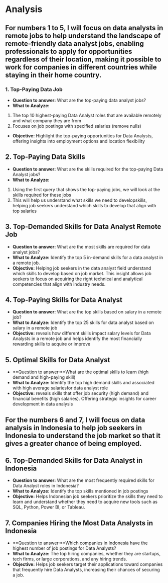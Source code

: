 # Analysis
## For numbers 1 to 5, I will focus on data analysts in remote jobs to help understand the landscape of remote-friendly data analyst jobs, enabling professionals to apply for opportunities regardless of their location, making it possible to work for companies in different countries while staying in their home country.<br /> 
### 1. Top-Paying Data Job
- **Question to answer:** What are the top-paying data analyst jobs?<br /> 
- **What to Analyze:** <br /> 
1. The top 10 highest-paying Data Analyst roles that are available remotely
and what company they are from<br /> 
2. Focuses on job postings with specified salaries (remove nulls)<br /> 
- **Objective:** Highlight the top-paying opportunities for Data Analysts, offering insights into employment options and location flexibility <br /> 

## 2. Top-Paying Data Skills
- **Question to answer:** What are the skills required for the top-paying Data Analyst jobs?
- **What to Analyze:** <br />
 1. Using the first query that shows the top-paying jobs, we will look at the skills required for these jobs
 2. This will help us understand what skills we need to developskills, helping job seekers understand which skills to develop that align with top salaries <br /> 

## 3. Top-Demanded Skills for Data Analyst Remote Job
- **Question to answer:** What are the most skills are required for data analyst jobs?
- **What to Analyze:** Identify the top 5 in-demand skills for a data analyst in a remote job.
- **Objective:** Helping job seekers in the data analyst field understand which skills to develop based on job market. This insight allows job seekers to focus on acquiring the right technical and analytical competencies that align with industry needs.  <br /> 

## 4. Top-Paying Skills for Data Analyst
- **Question to answer:** What are the top skills based on salary in a remote job?
- **What to Analyze:** Identify the top 25 skills for data analyst based on salary in a remote job
- **Objective:** reveals how different skills impact salary levels for Data Analysts in a remote job and 
helps identify the most financially rewarding skills to acquire or improve <br /> 

## 5. Optimal Skills for Data Analyst
- **Question to answer:**What are the optimal skills to learn (high demand and high-paying skill)
- **What to Analyze:**  Identify the top high demand skills and associated with high average salariesfor data analyst role
- **Objective:** reveals skills that offer job security (high demand) and financial benefits (high salaries).
Offering strategic insights for career development in data analysis<br /> 



## For the numbers 6 and 7, I will focus on data analysis in Indonesia to help job seekers in Indonesia to understand the job market so that it gives a greater chance of being employed.

## 6. Top-Demanded Skills for Data Analyst in Indonesia
- **Question to answer:** What are the most frequently required skills for Data Analyst roles in Indonesia?
- **What to Analyze:** Identify the top skills mentioned in job postings
- **Objective:** Helps Indonesian job seekers prioritize the skills they need to learn and understand whether they need to acquire new tools such as SQL, Python, Power BI, or Tableau.

## 7. Companies Hiring the Most Data Analysts in Indonesia 
- **Question to answer:**Which companies in Indonesia have the highest number of job postings for Data Analysts?
- **What to Analyze:** The top hiring companies, whether they are startups, tech firms, or large corporations, and any hiring trends.
- **Objective:** Helps job seekers target their applications toward companies that frequently hire Data Analysts, increasing their chances of securing a job.